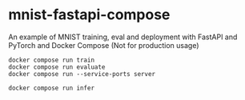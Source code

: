 # mnist-fastapi-compose

An example of MNIST training, eval and deployment with FastAPI and PyTorch and Docker Compose (Not for production usage)


```
docker compose run train
docker compose run evaluate
docker compose run --service-ports server
```


```
docker compose run infer
```